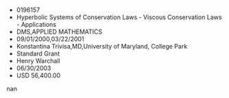 
* 0196157
* Hyperbolic Systems of Conservation Laws - Viscous Conservation Laws - Applications
* DMS,APPLIED MATHEMATICS
* 09/01/2000,03/22/2001
* Konstantina Trivisa,MD,University of Maryland, College Park
* Standard Grant
* Henry Warchall
* 06/30/2003
* USD 56,400.00

nan
